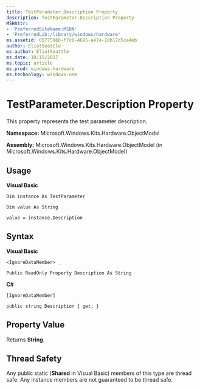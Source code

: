 ```yaml
---
title: TestParameter.Description Property
description: TestParameter.Description Property
MSHAttr:
- 'PreferredSiteName:MSDN'
- 'PreferredLib:/library/windows/hardware'
ms.assetid: 0577596b-f7c6-4695-a47a-10b17d5ca4eb
author: EliotSeattle
ms.author: EliotSeattle
ms.date: 10/15/2017
ms.topic: article
ms.prod: windows-hardware
ms.technology: windows-oem
---
```


# TestParameter.Description Property


This property represents the test parameter description.

**Namespace:** Microsoft.Windows.Kits.Hardware.ObjectModel

**Assembly:** Microsoft.Windows.Kits.Hardware.ObjectModel (in Microsoft.Windows.Kits.Hardware.ObjectModel)

## <span id="Usage"></span><span id="usage"></span><span id="USAGE"></span>Usage


**Visual Basic**

`Dim instance As TestParameter`

`Dim value As String`

`value = instance.Description`

## <span id="Syntax"></span><span id="syntax"></span><span id="SYNTAX"></span>Syntax


**Visual Basic**

`<IgnoreDataMember> _`

`Public ReadOnly Property Description As String`

**C#**

`[IgnoreDataMember]`

`public string Description { get; }`

## <span id="Property_Value"></span><span id="property_value"></span><span id="PROPERTY_VALUE"></span>Property Value


Returns **String**.

## <span id="Thread_Safety"></span><span id="thread_safety"></span><span id="THREAD_SAFETY"></span>Thread Safety


Any public static (**Shared** in Visual Basic) members of this type are thread safe. Any instance members are not guaranteed to be thread safe.

 

 






